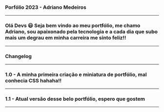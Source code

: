 ### Porfólio 2023 - Adriano Medeiros ###
_____________________________________________________________________________________________________________________________________________________________________
### Olá Devs 😃 Seja bem vindo ao meu portfólio, me chamo Adriano, sou apaixonado pela tecnologia e a cada dia que subo mais um degrau em minha carreira me sinto feliz!!
_____________________________________________________________________________________________________________________________________________________________________
### Changelog ###
_____________________________________________________________________________________________________________________________________________________________________
### 1.0  - A minha primeira criação e miniatura de portfólio, mal conhecia CSS hahaha!! 
---------------------------------------------------------------------------------------------------------------------------------------------------------------------
### 1.1  - Atual versão desse belo portfólio, espero que gostem 
______________________________________________________________________________________________________________________________________________________________________

